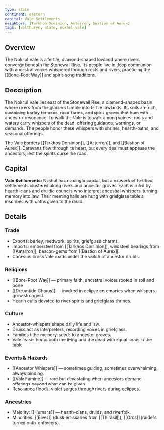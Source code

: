 ```yaml
---
type: state
continent: eastern
capital: Vale Settlements
neighbors: [Tarkhos Dominion, Aeterron, Bastion of Aurex]
tags: [velthuryn, state, nokhul-vale]
---
```

## Overview
The Nokhul Vale is a fertile, diamond-shaped lowland where rivers converge beneath the Stonewail Rise. Its people live in deep communion with ancestral voices whispered through roots and rivers, practicing the [[Bone-Root Way]] and spirit-song traditions.

## Description
The Nokhul Vale lies east of the Stonewail Rise, a diamond-shaped basin where rivers from the glaciers tumble into fertile lowlands. Its soils are rich, sustaining barley terraces, reed-farms, and spirit-groves that hum with ancestral resonance. To walk the Vale is to walk among voices: roots and waters carry whispers of the dead, offering guidance, warnings, or demands. The people honor these whispers with shrines, hearth-oaths, and seasonal offerings.  

The Vale borders [[Tarkhos Dominion]], [[Aeterron]], and [[Bastion of Aurex]]. Caravans flow through its heart, but every deal must appease the ancestors, lest the spirits curse the road.

## Capital
**Vale Settlements**: Nokhul has no single capital, but a network of fortified settlements clustered along rivers and ancestor groves. Each is ruled by hearth-clans and druidic councils who interpret ancestral whispers, turning memory into law. Their meeting halls are hung with griefglass tablets inscribed with oaths given to the dead.

## Details

### Trade
- Exports: barley, reedwork, spirits, griefglass charms.  
- Imports: embersteel from [[Tarkhos Dominion]], windsteel bearings from [[Aeterron]], beacon-gems from [[Bastion of Aurex]].  
- Caravans cross Vale roads under the watch of ancestor druids.  

### Religions
- [[Bone-Root Way]] — primary faith, ancestral voices rooted in soil and bone.  
- [[Dreamtide Chorus]] — invoked in eclipse ceremonies when whispers grow strongest.  
- Hearth cults devoted to river-spirits and griefglass shrines.  

### Culture
- Ancestor-whispers shape daily life and law.  
- Druids act as interpreters, recording voices in griefglass.  
- Families tithe memory-seeds to ancestor groves.  
- Vale feasts honor both the living and the dead with equal seats at the table.  

### Events & Hazards
- [[Ancestor Whispers]] — sometimes guiding, sometimes overwhelming, always binding.  
- [[Vale Famine]] — rare but devastating when ancestors demand offerings beyond what can be given.  
- Resonance floods: violet surges through rivers during eclipses.  

### Ancestries
- Majority: [[Humans]] — hearth-clans, druids, and riverfolk.  
- Minorities: [[Elves]] (dusk emissaries from [[Thirasil]]), [[Orcs]] (raiders turned oath-enforcers).  

